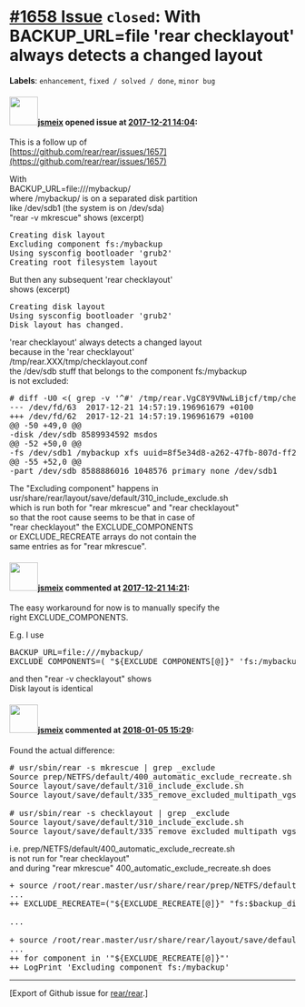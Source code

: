 [\#1658 Issue](https://github.com/rear/rear/issues/1658) `closed`: With BACKUP\_URL=file 'rear checklayout' always detects a changed layout
===========================================================================================================================================

**Labels**: `enhancement`, `fixed / solved / done`, `minor bug`

#### <img src="https://avatars.githubusercontent.com/u/1788608?u=925fc54e2ce01551392622446ece427f51e2f0ce&v=4" width="50">[jsmeix](https://github.com/jsmeix) opened issue at [2017-12-21 14:04](https://github.com/rear/rear/issues/1658):

This is a follow up of  
[https://github.com/rear/rear/issues/1657](https://github.com/rear/rear/issues/1657)

With  
BACKUP\_URL=file:///mybackup/  
where /mybackup/ is on a separated disk partition  
like /dev/sdb1 (the system is on /dev/sda)  
"rear -v mkrescue" shows (excerpt)

<pre>
Creating disk layout
Excluding component fs:/mybackup
Using sysconfig bootloader 'grub2'
Creating root filesystem layout
</pre>

But then any subsequent 'rear checklayout'  
shows (excerpt)

<pre>
Creating disk layout
Using sysconfig bootloader 'grub2'
Disk layout has changed.
</pre>

'rear checklayout' always detects a changed layout  
because in the 'rear checklayout'  
/tmp/rear.XXX/tmp/checklayout.conf  
the /dev/sdb stuff that belongs to the component fs:/mybackup  
is not excluded:

<pre>
# diff -U0 &lt;( grep -v '^#' /tmp/rear.VgC8Y9VNwLiBjcf/tmp/checklayout.conf | sort ) &lt;( grep -v '^#' var/lib/rear/layout/disklayout.conf | sort )       
--- /dev/fd/63  2017-12-21 14:57:19.196961679 +0100
+++ /dev/fd/62  2017-12-21 14:57:19.196961679 +0100
@@ -50 +49,0 @@
-disk /dev/sdb 8589934592 msdos
@@ -52 +50,0 @@
-fs /dev/sdb1 /mybackup xfs uuid=8f5e34d8-a262-47fb-807d-ff24616fd5eb label=  options=rw,relatime,attr2,inode64,noquota
@@ -55 +52,0 @@
-part /dev/sdb 8588886016 1048576 primary none /dev/sdb1
</pre>

The "Excluding component" happens in  
usr/share/rear/layout/save/default/310\_include\_exclude.sh  
which is run both for "rear mkrescue" and "rear checklayout"  
so that the root cause seems to be that in case of  
"rear checklayout" the EXCLUDE\_COMPONENTS  
or EXCLUDE\_RECREATE arrays do not contain the  
same entries as for "rear mkrescue".

#### <img src="https://avatars.githubusercontent.com/u/1788608?u=925fc54e2ce01551392622446ece427f51e2f0ce&v=4" width="50">[jsmeix](https://github.com/jsmeix) commented at [2017-12-21 14:21](https://github.com/rear/rear/issues/1658#issuecomment-353362511):

The easy workaround for now is to manually specify the  
right EXCLUDE\_COMPONENTS.

E.g. I use

<pre>
BACKUP_URL=file:///mybackup/
EXCLUDE_COMPONENTS=( "${EXCLUDE_COMPONENTS[@]}" 'fs:/mybackup' )
</pre>

and then "rear -v checklayout" shows  
Disk layout is identical

#### <img src="https://avatars.githubusercontent.com/u/1788608?u=925fc54e2ce01551392622446ece427f51e2f0ce&v=4" width="50">[jsmeix](https://github.com/jsmeix) commented at [2018-01-05 15:29](https://github.com/rear/rear/issues/1658#issuecomment-355582413):

Found the actual difference:

<pre>
# usr/sbin/rear -s mkrescue | grep _exclude
Source prep/NETFS/default/400_automatic_exclude_recreate.sh
Source layout/save/default/310_include_exclude.sh
Source layout/save/default/335_remove_excluded_multipath_vgs.sh

# usr/sbin/rear -s checklayout | grep _exclude
Source layout/save/default/310_include_exclude.sh
Source layout/save/default/335_remove_excluded_multipath_vgs.sh
</pre>

i.e. prep/NETFS/default/400\_automatic\_exclude\_recreate.sh  
is not run for "rear checklayout"  
and during "rear mkrescue" 400\_automatic\_exclude\_recreate.sh does

<pre>
+ source /root/rear.master/usr/share/rear/prep/NETFS/default/400_automatic_exclude_recreate.sh
...
++ EXCLUDE_RECREATE=("${EXCLUDE_RECREATE[@]}" "fs:$backup_directory_mountpoint")

...

+ source /root/rear.master/usr/share/rear/layout/save/default/310_include_exclude.sh
...
++ for component in '"${EXCLUDE_RECREATE[@]}"'
++ LogPrint 'Excluding component fs:/mybackup'
</pre>

------------------------------------------------------------------------

\[Export of Github issue for
[rear/rear](https://github.com/rear/rear).\]
